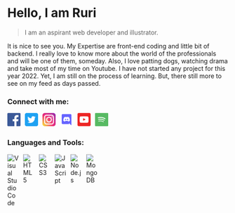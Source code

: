 <div id="top"></div>
<!--<img src="https://scontent-xsp1-1.xx.fbcdn.net/v/t39.30808-6/241266786_1339378069837667_5189927465329569184_n.jpg?_nc_cat=105&ccb=1-5&_nc_sid=174925&_nc_ohc=UyUxuI1-HKkAX9dXhFL&_nc_oc=AQnmWquiIIvIWcrbg88tSMS_VsrgDJ9nQlAcP-TbkAV8rwX2JZMq936oP2Q9tKhf9ilabrsPg8kY06EZNgtYQaJf&_nc_ht=scontent-xsp1-1.xx&oh=00_AT-l6KkeTmhnRDIW6BKSM2ftRl3oovZSXDWxOPETGFJe0g&oe=6216A888" align="right" width="120"/>-->

# Hello, I am Ruri 
> I am an aspirant web developer and illustrator.

It is nice to see you. My Expertise are front-end coding and little bit of backend. I really love to know more about the world of the professionals and will be one of them, someday. Also, I love patting dogs, watching drama and take most of my time on Youtube. I have not started any project for this year 2022. Yet, I am still on the process of learning. But, there still more to see on my feed as days passed.

### Connect with me:
<img align="left" width="30px" src="./img/facebook.svg" alt="Facebook" style="padding-right:10px;">
<img align="left" width="30px" src="./img/twitter.svg" alt="Twitter" style="padding-right:10px;">
<img align="left" width="30px" src="./img/instagram.svg" alt="Instagram" style="padding-right:10px;">
<img align="left" width="30px" src="./img/discord.svg" alt="Discord" style="padding-right:10px;">
<img align="left" width="30px" src="./img/youtube.svg" alt="Youtube" style="padding-right:10px;">
<img align="left" width="30px" src="./img/spotify.svg" alt="Spotify" style="padding-right:10px;">

</br>
</br>

### Languages and Tools:

<img align="left" alt="Visual Studio Code" width="26px" src="https://cdn.jsdelivr.net/gh/devicons/devicon/icons/vscode/vscode-original.svg" style="padding-right:10px;" />
<img align="left" alt="HTML5" width="26px" src="https://cdn.jsdelivr.net/gh/devicons/devicon/icons/html5/html5-original.svg" style="padding-right:10px;" />
<img align="left" alt="CSS3" width="26px" src="https://cdn.jsdelivr.net/gh/devicons/devicon/icons/css3/css3-original.svg" style="padding-right:10px;" />
<img align="left" alt="JavaScript" width="26px" src="https://cdn.jsdelivr.net/gh/devicons/devicon/icons/javascript/javascript-original.svg" style="padding-right:10px;" />
<img align="left" alt="Node.js" width="26px" src="https://cdn.jsdelivr.net/gh/devicons/devicon/icons/nodejs/nodejs-original.svg" style="padding-right:10px;" />
<img align="left" alt="MongoDB" width="26px" src="https://cdn.jsdelivr.net/gh/devicons/devicon/icons/mongodb/mongodb-original.svg" style="padding-right:10px;" />
<br />
